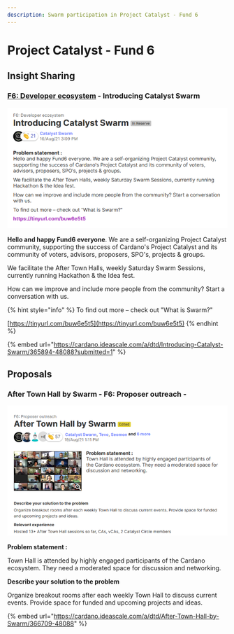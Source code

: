 ```yaml
---
description: Swarm participation in Project Catalyst - Fund 6
---
```


# Project Catalyst - Fund 6

## Insight Sharing

###  [F6: Developer ecosystem](https://cardano.ideascale.com/a/campaign-home/26094) - Introducing Catalyst Swarm

![](../.gitbook/assets/2021-10-04.png)

**Hello and happy Fund6 everyone**. We are a self-organizing Project Catalyst community, supporting the success of Cardano's Project Catalyst and its community of voters, advisors, proposers, SPO's, projects & groups.

We facilitate the After Town Halls, weekly Saturday Swarm Sessions, currently running Hackathon & the Idea fest.

How can we improve and include more people from the community? Start a conversation with us.

{% hint style="info" %}
To find out more – check out "What is Swarm?"

[https://tinyurl.com/buw6e5t5](https://tinyurl.com/buw6e5t5)
{% endhint %}

{% embed url="https://cardano.ideascale.com/a/dtd/Introducing-Catalyst-Swarm/365894-48088?submitted=1" %}

##  Proposals

### After Town Hall by Swarm - F6: Proposer outreach -  

![](../.gitbook/assets/2021-10-04-1-.png)

 **Problem statement :**

Town Hall is attended by highly engaged participants of the Cardano ecosystem. They need a moderated space for discussion and networking.

 **Describe your solution to the problem**

Organize breakout rooms after each weekly Town Hall to discuss current events. Provide space for funded and upcoming projects and ideas.

{% embed url="https://cardano.ideascale.com/a/dtd/After-Town-Hall-by-Swarm/366709-48088" %}



